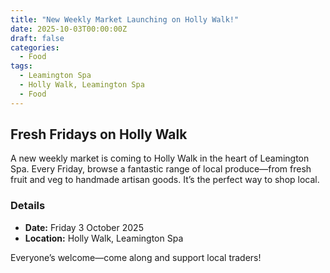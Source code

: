 ```yaml
---
title: "New Weekly Market Launching on Holly Walk!"
date: 2025-10-03T00:00:00Z
draft: false
categories:
  - Food
tags:
  - Leamington Spa
  - Holly Walk, Leamington Spa
  - Food
---
```


## Fresh Fridays on Holly Walk

A new weekly market is coming to Holly Walk in the heart of Leamington Spa. Every Friday, browse a fantastic range of local produce—from fresh fruit and veg to handmade artisan goods. It’s the perfect way to shop local.

### Details
- **Date:** Friday 3 October 2025
- **Location:** Holly Walk, Leamington Spa

Everyone’s welcome—come along and support local traders!